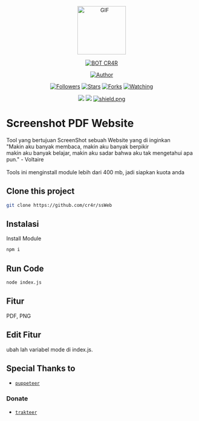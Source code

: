 <p align="center">
<img src="https://media.giphy.com/media/4dM1U76aAQ3dbE6bc3/giphy.gif" alt="GIF" width="128" height="128"/>
</p>
<p align="center">
<a href="#"><img title="BOT CR4R" src="https://img.shields.io/badge/cr4r BOT-green?colorA=%23ff0000&colorB=%23017e40&style=for-the-badge"></a>
</p>
<p align="center">
<a href="https://github.com/cr4r"><img title="Author" src="https://img.shields.io/badge/Author-CR4R-blue.svg?style=for-the-badge&logo=github"></a>
</p>
<p align="center">
<a href="https://github.com/cr4r/followers"><img title="Followers" src="https://img.shields.io/github/followers/cr4r?color=blue&style=flat-circle"></a>
<a href="https://github.com/cr4r/"><img title="Stars" src="https://img.shields.io/github/stars/cr4r/botwat?color=red&style=flat-square"></a>
<a href="https://github.com/cr4r/botwat/network/members"><img title="Forks" src="https://img.shields.io/github/forks/cr4r/botwat?color=blue&style=flat-circle"></a>
<a href="https://github.com/cr4r/botwat/watchers"><img title="Watching" src="https://img.shields.io/github/watchers/cr4r/botwat?label=Watchers&color=blue&style=flat-square"></a>
</p>
<p align="center">
<img src="https://badges.frapsoft.com/os/v1/open-source.svg?v=102)](https://github.com/ellerbrock/open-source-badges/">
<img src="http://hits.dwyl.com/cr4r/botwat.svg"/>
<a href="https://github.com/cr4r"><img src="https://img.shields.io/badge/license-GNU%20GPL%20v3-green?style=flat-square" alt="shield.png"></a>
</p>


# Screenshot PDF Website
Tool yang bertujuan ScreenShot sebuah Website yang di inginkan<br>
"Makin aku banyak membaca, makin aku banyak berpikir<br>
makin aku banyak belajar, makin aku sadar bahwa aku tak mengetahui apa pun." - Voltaire<br><br>
Tools ini menginstall module lebih dari 400 mb, jadi siapkan kuota anda
## Clone this project
```bash
git clone https://github.com/cr4r/ssWeb
```
## Instalasi
Install Module
```bash
npm i
```
## Run Code
```bash
node index.js
```
## Fitur
PDF, PNG

## Edit Fitur
ubah lah variabel mode di index.js.
## Special Thanks to
* [`puppeteer`](https://github.com/puppeteer/puppeteer/)

### Donate
* [`trakteer`](trakteer.id/cr4r)
